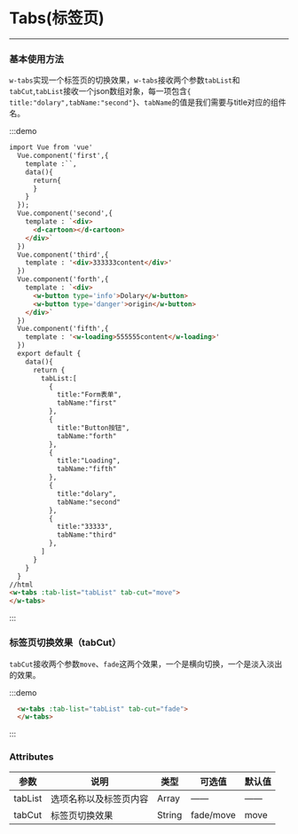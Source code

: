 <script>
  import Vue from 'vue'
  Vue.component('first',{
    data(){
      return{
        name:"origin",
        phone:"18788888888",
        address:"西安邮电大学",
        email:"1158810459@qq.com",
        elseInput:"只能输入数字"
      }
    },
    template : `<div>
    <w-input label="Name" check="text" v-model="name">
        <i class="w-icon-my" slot="labelIcon"></i>
      </w-input>
      <w-input label="Address" check="text" v-model="address">
        <i class="w-icon-lbsfill" slot="labelIcon"></i>
      </w-input>
      <w-input label="Phone" check="phone" v-model="phone">
        <i class="w-icon-mobile" slot="labelIcon"></i>
      </w-input>
      <w-input label="Email" check="email" v-model="email">
        <i class="w-icon-feedback" slot="labelIcon"></i>
      </w-input>
    </div>`
  });
  Vue.component('second',{
    template : `<div>
      <d-cartoon></d-cartoon>
    </div>`
  })
  Vue.component('third',{
  template : '<div>333333content</div>'
  })
  Vue.component('forth',{
    template : `<div>
    <w-button type='info'>Dolary</w-button>
    <w-button type='danger'>origin</w-button>
    </div>`
  })
  Vue.component('fifth',{
    template : '<w-loading>555555content</w-loading>'
  })
  export default {
    data(){
      return {
        tabList:[
          {
            title:"Form表单",
            tabName:"first"
          },
          {
            title:"Button按钮",
            tabName:"forth"
          },
          {
            title:"Loading",
            tabName:"fifth"
          },
          {
            title:"dolary",
            tabName:"second"
          },
          {
            title:"33333",
            tabName:"third"
          },
        ]
      }
    }
  }
</script>

# Tabs(标签页)
---
### 基本使用方法
```w-tabs```实现一个标签页的切换效果，```w-tabs```接收两个参数```tabList```和```tabCut```,```tabList```接收一个json数组对象，每一项包含```{   title:"dolary",tabName:"second"}```、```tabName```的值是我们需要与title对应的组件名。
<div class="demo-block">
  <w-tabs :tab-list="tabList" tab-cut="move">
  </w-tabs>
</div>

:::demo
```html
import Vue from 'vue'
  Vue.component('first',{
    template :``,
    data(){
      return{
      }
    }
  });
  Vue.component('second',{
    template : `<div>
      <d-cartoon></d-cartoon>
    </div>`
  })
  Vue.component('third',{
    template : '<div>333333content</div>'
  })
  Vue.component('forth',{
    template : `<div>
      <w-button type='info'>Dolary</w-button>
      <w-button type='danger'>origin</w-button>
    </div>`
  })
  Vue.component('fifth',{
    template : '<w-loading>555555content</w-loading>'
  })
  export default {
    data(){
      return {
        tabList:[
          {
            title:"Form表单",
            tabName:"first"
          },
          {
            title:"Button按钮",
            tabName:"forth"
          },
          {
            title:"Loading",
            tabName:"fifth"
          },
          {
            title:"dolary",
            tabName:"second"
          },
          {
            title:"33333",
            tabName:"third"
          },
        ]
      }
    }
  }
//html
<w-tabs :tab-list="tabList" tab-cut="move">
</w-tabs>

```
:::


### 标签页切换效果（tabCut）
```tabCut```接收两个参数```move```、```fade```这两个效果，一个是横向切换，一个是淡入淡出的效果。
<div class="demo-block">
  <w-tabs :tab-list="tabList" tab-cut="fade">
  </w-tabs>
</div>

:::demo
```html
  <w-tabs :tab-list="tabList" tab-cut="fade">
  </w-tabs>
```
:::

### Attributes
|   参数  |  说明  |   类型  |  可选值  |  默认值 |
|---------- |-------- |----------|------------- |--------  |
|  tabList  |选项名称以及标签页内容|Array|——|——|
|  tabCut   |标签页切换效果| String| fade/move| move|

